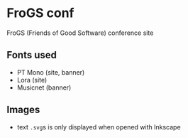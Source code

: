 # FroGS conf

FroGS (Friends of Good Software) conference site

## Fonts used

- PT Mono (site, banner)
- Lora (site)
- Musicnet (banner)


## Images

- text `.svg`s is only displayed when opened with Inkscape
